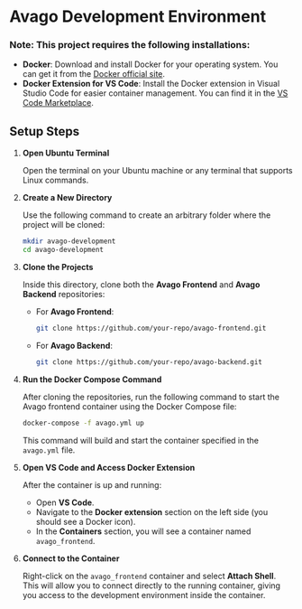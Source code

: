# Avago Development Environment

### Note: This project requires the following installations:

- **Docker**: Download and install Docker for your operating system. You can get it from the [Docker official site](https://www.docker.com/products/docker-desktop).
- **Docker Extension for VS Code**: Install the Docker extension in Visual Studio Code for easier container management. You can find it in the [VS Code Marketplace](https://marketplace.visualstudio.com/items?itemName=ms-azuretools.vscode-docker).

## Setup Steps

1. **Open Ubuntu Terminal**

    Open the terminal on your Ubuntu machine or any terminal that supports Linux commands.

2. **Create a New Directory**

    Use the following command to create an arbitrary folder where the project will be cloned:

    ```bash
    mkdir avago-development
    cd avago-development
    ```

3. **Clone the Projects**

    Inside this directory, clone both the **Avago Frontend** and **Avago Backend** repositories:

    - For **Avago Frontend**:

      ```bash
      git clone https://github.com/your-repo/avago-frontend.git
      ```

    - For **Avago Backend**:

      ```bash
      git clone https://github.com/your-repo/avago-backend.git
      ```

4. **Run the Docker Compose Command**

    After cloning the repositories, run the following command to start the Avago frontend container using the Docker Compose file:

    ```bash
    docker-compose -f avago.yml up
    ```

    This command will build and start the container specified in the `avago.yml` file.

5. **Open VS Code and Access Docker Extension**

    After the container is up and running:

    - Open **VS Code**.
    - Navigate to the **Docker extension** section on the left side (you should see a Docker icon).
    - In the **Containers** section, you will see a container named `avago_frontend`.

6. **Connect to the Container**

    Right-click on the `avago_frontend` container and select **Attach Shell**. This will allow you to connect directly to the running container, giving you access to the development environment inside the container.
